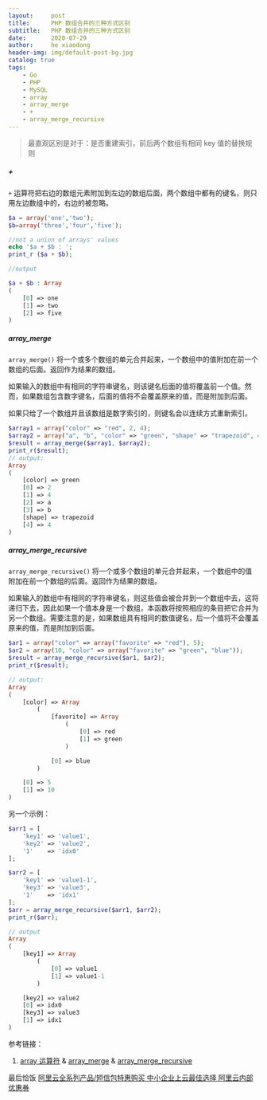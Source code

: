 ```yaml
---
layout:     post
title:      PHP 数组合并的三种方式区别
subtitle:   PHP 数组合并的三种方式区别
date:       2020-07-29
author:     he xiaodong
header-img: img/default-post-bg.jpg
catalog: true
tags:
    - Go
    - PHP
    - MySQL
    - array
    - array_merge
    - +
    - array_merge_recursive
---
```


> 最直观区别是对于：是否重建索引，前后两个数组有相同 key 值的替换规则

##### +
`+` 运算符把右边的数组元素附加到左边的数组后面，两个数组中都有的键名，则只用左边数组中的，右边的被忽略。
```php
$a = array('one','two');
$b=array('three','four','five');

//not a union of arrays' values
echo '$a + $b : ';
print_r ($a + $b);

//output

$a + $b : Array
(
    [0] => one
    [1] => two
    [2] => five
)
```

##### array_merge
`array_merge()` 将一个或多个数组的单元合并起来，一个数组中的值附加在前一个数组的后面。返回作为结果的数组。

如果输入的数组中有相同的字符串键名，则该键名后面的值将覆盖前一个值。然而，如果数组包含数字键名，后面的值将不会覆盖原来的值，而是附加到后面。

如果只给了一个数组并且该数组是数字索引的，则键名会以连续方式重新索引。
```php
$array1 = array("color" => "red", 2, 4);
$array2 = array("a", "b", "color" => "green", "shape" => "trapezoid", 4);
$result = array_merge($array1, $array2);
print_r($result);
// output:
Array
(
    [color] => green
    [0] => 2
    [1] => 4
    [2] => a
    [3] => b
    [shape] => trapezoid
    [4] => 4
)
```


##### array_merge_recursive
`array_merge_recursive()` 将一个或多个数组的单元合并起来，一个数组中的值附加在前一个数组的后面。返回作为结果的数组。

如果输入的数组中有相同的字符串键名，则这些值会被合并到一个数组中去，这将递归下去，因此如果一个值本身是一个数组，本函数将按照相应的条目把它合并为另一个数组。需要注意的是，如果数组具有相同的数值键名，后一个值将不会覆盖原来的值，而是附加到后面。
```php
$ar1 = array("color" => array("favorite" => "red"), 5);
$ar2 = array(10, "color" => array("favorite" => "green", "blue"));
$result = array_merge_recursive($ar1, $ar2);
print_r($result);

// output:
Array
(
    [color] => Array
        (
            [favorite] => Array
                (
                    [0] => red
                    [1] => green
                )

            [0] => blue
        )

    [0] => 5
    [1] => 10
)
```

另一个示例：
```php
$arr1 = [
    'key1' => 'value1',
    'key2' => 'value2',
    '1'    => 'idx0'
];

$arr2 = [
    'key1' => 'value1-1',
    'key3' => 'value3',
    '1'    => 'idx1'
];
$arr = array_merge_recursive($arr1, $arr2);
print_r($arr);

// output
Array
(
    [key1] => Array
        (
            [0] => value1
            [1] => value1-1
        )

    [key2] => value2
    [0] => idx0
    [key3] => value3
    [1] => idx1
)
```


参考链接：
1. [array 运算符](https://www.php.net/manual/zh/language.operators.array.php) & [array_merge](https://www.php.net/manual/zh/function.array-merge.php) & [array_merge_recursive](https://www.php.net/manual/zh/function.array-merge-recursive.php)


最后恰饭 [阿里云全系列产品/短信包特惠购买 中小企业上云最佳选择 阿里云内部优惠券](https://www.aliyun.com/minisite/goods?userCode=0amqgcs9)